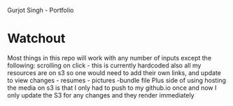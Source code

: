 Gurjot Singh - Portfolio

# Watchout
Most things in this repo will work with any number of inputs except the following:
    scrolling on click - this is currently hardcoded
    also all my resources are on s3 so one would need to add their own links, and update to view changes
        - resumes
        - pictures
        -bundle file
    Plus side of using hosting the media on s3 is that I only had to push to my github.io once and 
    now I only update the S3 for any changes and they render immediately
